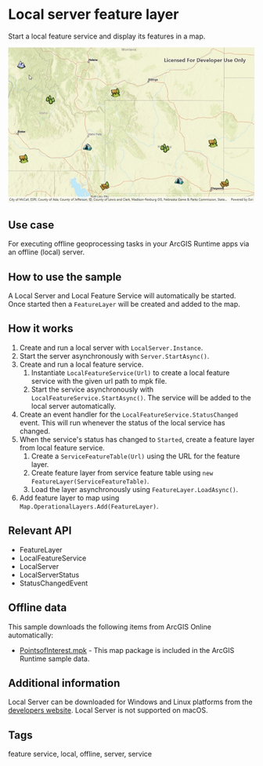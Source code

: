 # Local server feature layer

Start a local feature service and display its features in a map.

![Image of local server feature layer](LocalServerFeatureLayer.jpg)

## Use case

For executing offline geoprocessing tasks in your ArcGIS Runtime apps via an offline (local) server.

## How to use the sample

A Local Server and Local Feature Service will automatically be started. Once started then a `FeatureLayer` will be created and added to the map.

## How it works

1. Create and run a local server with `LocalServer.Instance`.
2. Start the server asynchronously with `Server.StartAsync()`.
3. Create and run a local feature service.
   1. Instantiate `LocalFeatureService(Url)` to create  a local feature service with the given url path to mpk file.
   2. Start the service asynchronously with `LocalFeatureService.StartAsync()`. The service will be added to the local server automatically.
1. Create an event handler for the `LocalFeatureService.StatusChanged` event. This will run whenever the status of the local service has changed.
2. When the service's status has changed to `Started`, create a feature layer from local feature service.
   1. Create a `ServiceFeatureTable(Url)` using the URL for the feature layer.
   2. Create feature layer from service feature table using `new FeatureLayer(ServiceFeatureTable)`.
   3. Load the layer asynchronously using `FeatureLayer.LoadAsync()`.
3. Add feature layer to map using `Map.OperationalLayers.Add(FeatureLayer)`.

## Relevant API

* FeatureLayer
* LocalFeatureService
* LocalServer
* LocalServerStatus
* StatusChangedEvent

## Offline data

This sample downloads the following items from ArcGIS Online automatically:

* [PointsofInterest.mpk](https://www.arcgis.com/home/item.html?id=4e94fec734434d1288e6ebe36c3c461f) - This map package is included in the ArcGIS Runtime sample data.


## Additional information

Local Server can be downloaded for Windows and Linux platforms from the [developers website](https://developers.arcgis.com/downloads/apis-and-sdks?product=local-server#arcgis-runtime-local-server). Local Server is not supported on macOS.

## Tags

feature service, local, offline, server, service